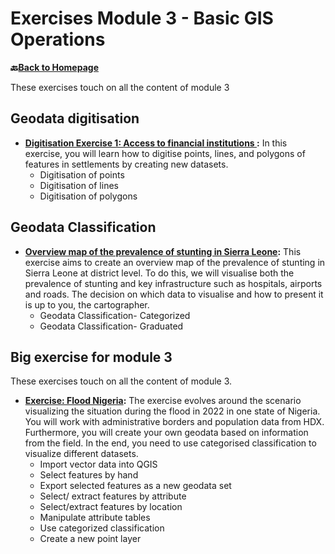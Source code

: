 # Exercises Module 3 - Basic GIS Operations

__🔙[Back to Homepage](/content/intro.md)__

These exercises touch on all the content of module 3

## Geodata digitisation

* __[Digitisation Exercise 1: Access to financial institutions ](/content/Modul_3/en_qgis_digitalisation_ex2.md):__ In this exercise, you will learn how to digitise points, lines, and polygons of features in settlements by creating new datasets. 
    * Digitisation of points
    * Digitisation of lines
    * Digitisation of polygons

## Geodata Classification

* __[Overview map of the prevalence of stunting in Sierra Leone](/content/Modul_3/en_qgis_classification_ex1.md):__ This exercise aims to create an overview map of the prevalence of stunting in Sierra Leone at district level. To do this, we will visualise both the prevalence of stunting and key infrastructure such as hospitals, airports and roads. The decision on which data to visualise and how to present it is up to you, the cartographer.
    * Geodata Classification- Categorized
    * Geodata Classification- Graduated

## Big exercise for module 3

These exercises touch on all the content of module 3. 

* __[Exercise: Flood Nigeria](/content/Modul_3/en_qgis_modul_3_ex1.md):__ The exercise evolves around the scenario visualizing the situation during the flood in 2022 in one state of  Nigeria. You will work with administrative borders and population data from HDX.  Furthermore, you will create your own geodata based on information from the field. In the end, you need to use categorised classification to visualize different datasets.
    * Import vector data into QGIS
    * Select features by hand
    * Export selected features as a new geodata set
    * Select/ extract features by attribute
    * Select/extract features  by location
    * Manipulate attribute tables
    * Use categorized classification
    * Create a new point layer




